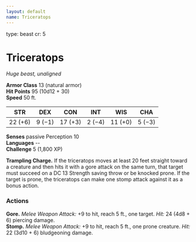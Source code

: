 ```yaml
---
layout: default
name: Triceratops
---
```

type: beast
cr: 5

# Triceratops 
_Huge beast, unaligned_

**Armor Class** 13 (natural armor)    
**Hit Points** 95 (10d12 + 30)    
**Speed** 50 ft.

| STR     | DEX     | CON     | INT     | WIS     | CHA     |
|---------|---------|---------|---------|---------|---------|
| 22 (+6) | 9 (−1)  | 17 (+3) | 2 (−4)  | 11 (+0) | 5 (−3) |    

**Senses** passive Perception 10    
**Languages** --    
**Challenge** 5 (1,800 XP) 

**Trampling Charge.** If the triceratops moves at least 20 feet straight toward a creature and then hits it with a gore attack on the same turn, that target must succeed on a DC 13 Strength saving throw or be knocked prone. If the target is prone, the triceratops can make one stomp attack against it as a bonus action. 

### Actions 
**Gore.** _Melee Weapon Attack:_ +9 to hit, reach 5 ft., one target. _Hit:_ 24 (4d8 + 6) piercing damage.    
**Stomp.** _Melee Weapon Attack:_ +9 to hit, reach 5 ft., one prone creature. _Hit:_ 22 (3d10 + 6) bludgeoning damage.